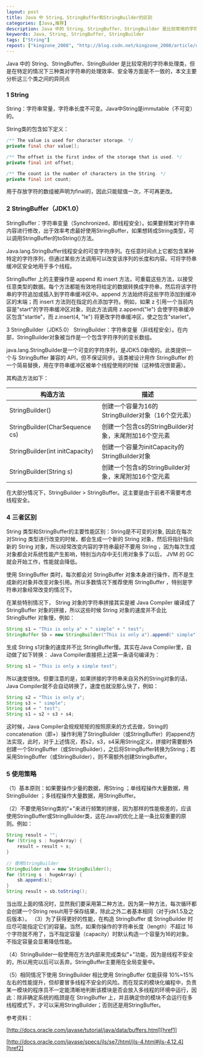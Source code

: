 ```yaml
---
layout: post
title: Java 中 String、StringBuffer和StringBuilder的区别
categories: [Java,推荐]
description: Java 中的 String、StringBuffer、StringBuilder 是比较常用的字符串处理类，但是在特定的情况下三种类对字符串的处理效率、安全等方面是不一致的，本文主要分析这三个类之间的异同点
keywords: Java, String, StringBuffer, StringBuilder
tags: ["String"]
repost: ["kingzone_2008", "http://blog.csdn.net/kingzone_2008/article/details/9220691"]
---
```

Java 中的 String、StringBuffer、StringBuilder 是比较常用的字符串处理类，但是在特定的情况下三种类对字符串的处理效率、安全等方面是不一致的，本文主要分析这三个类之间的异同点

### 1 String
String：字符串常量，字符串长度不可变。Java中String是immutable（不可变）的。

String类的包含如下定义：

```java
/** The value is used for character storage. */
private final char value[];

/** The offset is the first index of the storage that is used. */
private final int offset;

/** The count is the number of characters in the String. */
private final int count;
```

用于存放字符的数组被声明为final的，因此只能赋值一次，不可再更改。

### 2 StringBuffer（JDK1.0）
StringBuffer：字符串变量（Synchronized，即线程安全）。如果要频繁对字符串内容进行修改，出于效率考虑最好使用StringBuffer，如果想转成String类型，可以调用StringBuffer的toString()方法。

Java.lang.StringBuffer线程安全的可变字符序列。在任意时间点上它都包含某种特定的字符序列，但通过某些方法调用可以改变该序列的长度和内容。可将字符串缓冲区安全地用于多个线程。

StringBuffer 上的主要操作是 append 和 insert 方法，可重载这些方法，以接受任意类型的数据。每个方法都能有效地将给定的数据转换成字符串，然后将该字符串的字符追加或插入到字符串缓冲区中。append 方法始终将这些字符添加到缓冲区的末端；而 insert 方法则在指定的点添加字符。例如，如果 z 引用一个当前内容是"start"的字符串缓冲区对象，则此方法调用 z.append("le") 会使字符串缓冲区包含"startle"，而 z.insert(4, "le") 将更改字符串缓冲区，使之包含"starlet"。

3 StringBuilder（JDK5.0）
StringBuilder：字符串变量（非线程安全）。在内部，StringBuilder对象被当作是一个包含字符序列的变长数组。

java.lang.StringBuilder是一个可变的字符序列，是JDK5.0新增的。此类提供一个与 StringBuffer 兼容的 API，但不保证同步。该类被设计用作 StringBuffer 的一个简易替换，用在字符串缓冲区被单个线程使用的时候（这种情况很普遍）。

其构造方法如下：

|构造方法                        | 描述                                             |
|-------------------------------|--------------------------------------------------|
|StringBuilder()	            |创建一个容量为16的StringBuilder对象（16个空元素）    |
|StringBuilder(CharSequence cs) |创建一个包含cs的StringBuilder对象，末尾附加16个空元素|
|StringBuilder(int initCapacity)|创建一个容量为initCapacity的StringBuilder对象       |
|StringBuilder(String s)	    |创建一个包含s的StringBuilder对象，末尾附加16个空元素 |

在大部分情况下，StringBuilder > StringBuffer。这主要是由于前者不需要考虑线程安全。

### 4 三者区别
String 类型和StringBuffer的主要性能区别：String是不可变的对象, 因此在每次对String 类型进行改变的时候，都会生成一个新的 String 对象，然后将指针指向新的 String 对象，所以经常改变内容的字符串最好不要用 String ，因为每次生成对象都会对系统性能产生影响，特别当内存中无引用对象多了以后， JVM 的 GC 就会开始工作，性能就会降低。

使用 StringBuffer 类时，每次都会对 StringBuffer 对象本身进行操作，而不是生成新的对象并改变对象引用。所以多数情况下推荐使用 StringBuffer ，特别是字符串对象经常改变的情况下。

在某些特别情况下， String 对象的字符串拼接其实是被 Java Compiler 编译成了 StringBuffer 对象的拼接，所以这些时候 String 对象的速度并不会比 StringBuffer 对象慢，例如：

```java
String s1 = "This is only a" + " simple" + " test";
StringBuffer Sb = new StringBuilder("This is only a").append(" simple").append(" test");
```
生成 String s1对象的速度并不比 StringBuffer慢。其实在Java Compiler里，自动做了如下转换：
Java Compiler直接把上述第一条语句编译为：

```java
String s1 = "This is only a simple test";  
```
所以速度很快。但要注意的是，如果拼接的字符串来自另外的String对象的话，Java Compiler就不会自动转换了，速度也就没那么快了，例如：

```java
String s2 = "This is only a";  
String s3 = " simple";  
String s4 = " test";  
String s1 = s2 + s3 + s4;
```

这时候，Java Compiler会规规矩矩的按照原来的方式去做，String的concatenation（即+）操作利用了StringBuilder（或StringBuffer）的append方法实现，此时，对于上述情况，若s2，s3，s4采用String定义，拼接时需要额外创建一个StringBuffer（或StringBuilder），之后将StringBuffer转换为String；若采用StringBuffer（或StringBuilder），则不需额外创建StringBuffer。

### 5 使用策略
（1）基本原则：如果要操作少量的数据，用String ；单线程操作大量数据，用StringBuilder ；多线程操作大量数据，用StringBuffer。

（2）不要使用String类的"+"来进行频繁的拼接，因为那样的性能极差的，应该使用StringBuffer或StringBuilder类，这在Java的优化上是一条比较重要的原则。例如：

```java
String result = "";  
for (String s : hugeArray) {  
    result = result + s;  
}  
  
// 使用StringBuilder  
StringBuilder sb = new StringBuilder();  
for (String s : hugeArray) {  
    sb.append(s);  
}  
String result = sb.toString();  
```
当出现上面的情况时，显然我们要采用第二种方法，因为第一种方法，每次循环都会创建一个String result用于保存结果，除此之外二者基本相同（对于jdk1.5及之后版本）。
（3）为了获得更好的性能，在构造 StringBuffer 或 StringBuilder 时应尽可能指定它们的容量。当然，如果你操作的字符串长度（length）不超过 16 个字符就不用了，当不指定容量（capacity）时默认构造一个容量为16的对象。不指定容量会显著降低性能。

（4）StringBuilder一般使用在方法内部来完成类似"+"功能，因为是线程不安全的，所以用完以后可以丢弃。StringBuffer主要用在全局变量中。

（5）相同情况下使用 StringBuilder 相比使用 StringBuffer 仅能获得 10%~15% 左右的性能提升，但却要冒多线程不安全的风险。而在现实的模块化编程中，负责某一模块的程序员不一定能清晰地判断该模块是否会放入多线程的环境中运行，因此：除非确定系统的瓶颈是在 StringBuffer 上，并且确定你的模块不会运行在多线程模式下，才可以采用StringBuilder；否则还是用StringBuffer。

参考资料：

[http://docs.oracle.com/javase/tutorial/java/data/buffers.html][href1]

[http://docs.oracle.com/javase/specs/jls/se7/html/jls-4.html#jls-4.12.4][href2]

[href1]: http://docs.oracle.com/javase/tutorial/java/data/buffers.html
[href2]: http://docs.oracle.com/javase/specs/jls/se7/html/jls-4.html#jls-4.12.4





